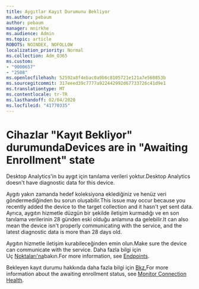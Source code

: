 ```yaml
---
title: Aygıtlar Kayıt Durumunu Bekliyor
ms.author: pebaum
author: pebaum
manager: mnirkhe
ms.audience: Admin
ms.topic: article
ROBOTS: NOINDEX, NOFOLLOW
localization_priority: Normal
ms.collection: Adm_O365
ms.custom:
- "9000657"
- "2508"
ms.openlocfilehash: 52592a8f4ebac0a9b6c8105721e121a7e560853b
ms.sourcegitcommit: 317eeed39c7777a922442992d67733726c41d9e1
ms.translationtype: MT
ms.contentlocale: tr-TR
ms.lasthandoff: 02/04/2020
ms.locfileid: "41770335"
---
```

# <a name="devices-are-in-awaiting-enrollment-state"></a><span data-ttu-id="dbe1d-102">Cihazlar "Kayıt Bekliyor" durumunda</span><span class="sxs-lookup"><span data-stu-id="dbe1d-102">Devices are in "Awaiting Enrollment" state</span></span>

<span data-ttu-id="dbe1d-103">Desktop Analytics'in bu aygıt için tanılama verileri yoktur.</span><span class="sxs-lookup"><span data-stu-id="dbe1d-103">Desktop Analytics doesn't have diagnostic data for this device.</span></span> 

<span data-ttu-id="dbe1d-104">Aygıtı yakın zamanda hedef koleksiyona eklediğiniz ve henüz veri göndermediğinden bu sorun oluşabilir.</span><span class="sxs-lookup"><span data-stu-id="dbe1d-104">This issue may occur because you recently added the device to the target collection and it hasn't yet sent data.</span></span> <span data-ttu-id="dbe1d-105">Ayrıca, aygıtın hizmetle düzgün bir şekilde iletişim kurmadığı ve en son tanılama verilerinin 28 günden eski olduğu anlamına da gelebilir.</span><span class="sxs-lookup"><span data-stu-id="dbe1d-105">It can also mean the device isn't properly communicating with the service, and the latest diagnostic data is more than 28 days old.</span></span>

<span data-ttu-id="dbe1d-106">Aygıtın hizmetle iletişim kurabileceğinden emin olun.</span><span class="sxs-lookup"><span data-stu-id="dbe1d-106">Make sure the device can communicate with the service.</span></span> <span data-ttu-id="dbe1d-107">Daha fazla bilgi için Uç [Noktaları'na](https://docs.microsoft.com/configmgr/desktop-analytics/enable-data-sharing#endpoints)bakın.</span><span class="sxs-lookup"><span data-stu-id="dbe1d-107">For more information, see [Endpoints](https://docs.microsoft.com/configmgr/desktop-analytics/enable-data-sharing#endpoints).</span></span>

<span data-ttu-id="dbe1d-108">Bekleyen kayıt durumu hakkında daha fazla bilgi için [Bkz.](https://docs.microsoft.com/configmgr/desktop-analytics/monitor-connection-health#awaiting-enrollment)</span><span class="sxs-lookup"><span data-stu-id="dbe1d-108">For more information about the awaiting enrollment status, see [Monitor Connection Health](https://docs.microsoft.com/configmgr/desktop-analytics/monitor-connection-health#awaiting-enrollment).</span></span>